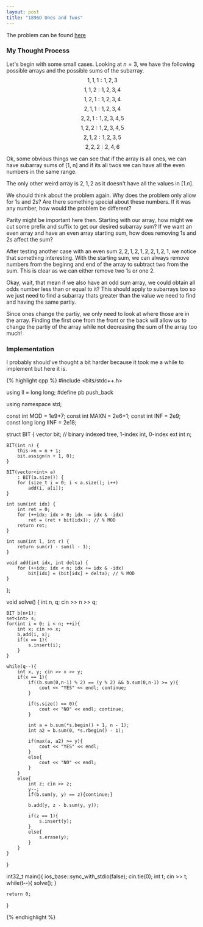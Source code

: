 ```yaml
---
layout: post
title: "1896D Ones and Twos"
---
```

The problem can be found [here](https://codeforces.com/problemset/problem/1896/D)

### My Thought Process 
Let's begin with some small cases. Looking at $n=3$, we have the following possible arrays and the possible sums of the subarray. 
$$1, 1, 1 : 1, 2, 3$$
$$1, 1, 2 : 1, 2, 3, 4$$
$$1, 2, 1 : 1, 2, 3, 4$$
$$2, 1, 1 : 1, 2, 3, 4$$
$$2, 2, 1 : 1, 2, 3, 4, 5$$
$$1, 2, 2 : 1, 2, 3, 4, 5$$
$$2, 1, 2:  1, 2, 3, 5$$
$$2, 2, 2 : 2, 4, 6$$

Ok, some obvious things we can see that if the array is all ones, we can have subarray sums of [1, n] and if its all twos we can have all the even numbers in the same range. 

The only other weird array is $2, 1, 2$ as it doesn't have all the values in $[1. n]$. 

We should think about the problem again. Why does the problem only allow for 1s and 2s? Are there something special about these numbers. If it was any number, how would the problem be different? 

Parity might be important here then. Starting with our array, how might we cut some prefix and suffix to get our desired subarray sum? If we want an even array and have an even array starting sum, how does removing 1s and 2s affect the sum? 

After testing another case with an even sum $2, 2, 1, 2, 1, 2, 2, 1, 2, 1$, we notice that something interesting. With the starting sum, we can always remove numbers from the beginng and end of the array to subtract two from the sum. This is clear as we can either remove two 1s or one 2. 

Okay, wait, that mean if we also have an odd sum array, we could obtain all odds number less than or equal to it? This should apply to subarrays too so we just need to find a subarray thats greater than the value we need to find and having the same partiy. 

Since ones change the partiy, we only need to look at where those are in the array. Finding the first one from the front or the back will allow us to change the partiy of the array while not decreasing the sum of the array too much!

### Implementation  
I probably should've thought a bit harder because it took me a while to implement but here it is. 

{% highlight cpp %}
#include <bits/stdc++.h>

using ll = long long;
#define pb push_back

using namespace std;

const int MOD = 1e9+7;
const int MAXN = 2e6+1;
const int INF = 2e9;    
const long long IINF = 2e18;

struct BIT {
    vector<int> bit;  // binary indexed tree, 1-index int, 0-index ext
    int n;
 
    BIT(int n) {
        this->n = n + 1;
        bit.assign(n + 1, 0);
    }
 
    BIT(vector<int> a)
        : BIT(a.size()) {
        for (size_t i = 0; i < a.size(); i++)
            add(i, a[i]);
    }
 
    int sum(int idx) {
        int ret = 0;
        for (++idx; idx > 0; idx -= idx & -idx)
            ret = (ret + bit[idx]); // % MOD
        return ret;
    }
 
    int sum(int l, int r) {
        return sum(r) - sum(l - 1);
    }
 
    void add(int idx, int delta) {
        for (++idx; idx < n; idx += idx & -idx)
            bit[idx] = (bit[idx] + delta); // % MOD
    }
};

void solve() { 
    int n, q;
    cin >> n >> q;

    BIT b(n+1);
    set<int> s;
    for(int i = 0; i < n; ++i){
        int x; cin >> x;
        b.add(i, x);
        if(x == 1){
            s.insert(i);
        }
    }

    while(q--){
        int x, y; cin >> x >> y;
        if(x == 1){
            if((b.sum(0,n-1) % 2) == (y % 2) && b.sum(0,n-1) >= y){
                cout << "YES" << endl; continue;
            }

            if(s.size() == 0){
                cout << "NO" << endl; continue;
            }

            int a = b.sum(*s.begin() + 1, n - 1);
            int a2 = b.sum(0, *s.rbegin() - 1);

            if(max(a, a2) >= y){
                cout << "YES" << endl;
            }
            else{
                cout << "NO" << endl;
            }
        }
        else{
            int z; cin >> z;
            y--;
            if(b.sum(y, y) == z){continue;}
            
            b.add(y, z - b.sum(y, y));

            if(z == 1){
                s.insert(y);
            }
            else{
                s.erase(y);
            }
        }
    }
}

int32_t main(){
    ios_base::sync_with_stdio(false);
    cin.tie(0);
    int t;
    cin >> t;
    while(t--){
        solve();
    }

    return 0;
}

{% endhighlight %}



